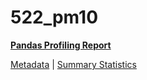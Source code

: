 # 522_pm10

[**Pandas Profiling Report**](https://epistasislab.github.io/penn-ml-benchmarks/profile/522_pm10.html)

[Metadata](metadata.yaml) | [Summary Statistics](summary_stats.tsv)

